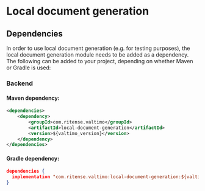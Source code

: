 # Local document generation

## Dependencies

In order to use local document generation (e.g. for testing purposes), the local document generation module needs to be
added as a dependency. The following can be added to your project, depending on whether Maven or Gradle is used:

### Backend

#### Maven dependency:
```xml
<dependencies>
    <dependency>
        <groupId>com.ritense.valtimo</groupId>
        <artifactId>local-document-generation</artifactId>
        <version>${valtimo_version}</version>
    </dependency>
</dependencies>
```

#### Gradle dependency:
```json
dependencies {
  implementation "com.ritense.valtimo:local-document-generation:${valtimo_version}"
}
```
